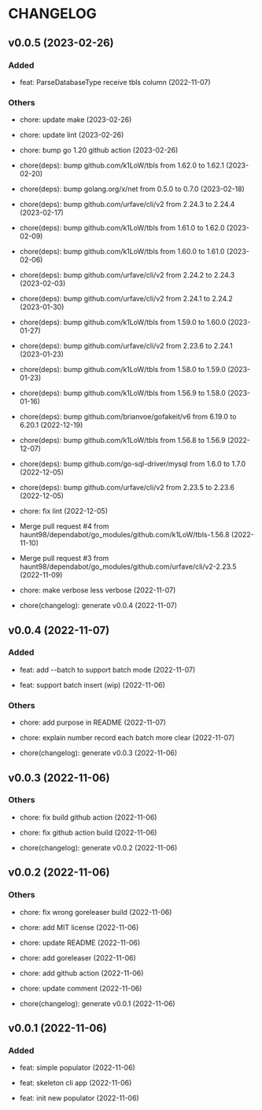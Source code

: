 # CHANGELOG

## v0.0.5 (2023-02-26)

### Added

- feat: ParseDatabaseType receive tbls column (2022-11-07)

### Others

- chore: update make (2023-02-26)

- chore: update lint (2023-02-26)

- chore: bump go 1.20 github action (2023-02-26)

- chore(deps): bump github.com/k1LoW/tbls from 1.62.0 to 1.62.1 (2023-02-20)

- chore(deps): bump golang.org/x/net from 0.5.0 to 0.7.0 (2023-02-18)

- chore(deps): bump github.com/urfave/cli/v2 from 2.24.3 to 2.24.4 (2023-02-17)

- chore(deps): bump github.com/k1LoW/tbls from 1.61.0 to 1.62.0 (2023-02-09)

- chore(deps): bump github.com/k1LoW/tbls from 1.60.0 to 1.61.0 (2023-02-06)

- chore(deps): bump github.com/urfave/cli/v2 from 2.24.2 to 2.24.3 (2023-02-03)

- chore(deps): bump github.com/urfave/cli/v2 from 2.24.1 to 2.24.2 (2023-01-30)

- chore(deps): bump github.com/k1LoW/tbls from 1.59.0 to 1.60.0 (2023-01-27)

- chore(deps): bump github.com/urfave/cli/v2 from 2.23.6 to 2.24.1 (2023-01-23)

- chore(deps): bump github.com/k1LoW/tbls from 1.58.0 to 1.59.0 (2023-01-23)

- chore(deps): bump github.com/k1LoW/tbls from 1.56.9 to 1.58.0 (2023-01-16)

- chore(deps): bump github.com/brianvoe/gofakeit/v6 from 6.19.0 to 6.20.1 (2022-12-19)

- chore(deps): bump github.com/k1LoW/tbls from 1.56.8 to 1.56.9 (2022-12-07)

- chore(deps): bump github.com/go-sql-driver/mysql from 1.6.0 to 1.7.0 (2022-12-05)

- chore(deps): bump github.com/urfave/cli/v2 from 2.23.5 to 2.23.6 (2022-12-05)

- chore: fix lint (2022-12-05)

- Merge pull request #4 from haunt98/dependabot/go_modules/github.com/k1LoW/tbls-1.56.8 (2022-11-10)

- Merge pull request #3 from haunt98/dependabot/go_modules/github.com/urfave/cli/v2-2.23.5 (2022-11-09)

- chore: make verbose less verbose (2022-11-07)

- chore(changelog): generate v0.0.4 (2022-11-07)

## v0.0.4 (2022-11-07)

### Added

- feat: add --batch to support batch mode (2022-11-07)

- feat: support batch insert (wip) (2022-11-06)

### Others

- chore: add purpose in README (2022-11-07)

- chore: explain number record each batch more clear (2022-11-07)

- chore(changelog): generate v0.0.3 (2022-11-06)

## v0.0.3 (2022-11-06)

### Others

- chore: fix build github action (2022-11-06)

- chore: fix github action build (2022-11-06)

- chore(changelog): generate v0.0.2 (2022-11-06)

## v0.0.2 (2022-11-06)

### Others

- chore: fix wrong goreleaser build (2022-11-06)

- chore: add MIT license (2022-11-06)

- chore: update README (2022-11-06)

- chore: add goreleaser (2022-11-06)

- chore: add github action (2022-11-06)

- chore: update comment (2022-11-06)

- chore(changelog): generate v0.0.1 (2022-11-06)

## v0.0.1 (2022-11-06)

### Added

- feat: simple populator (2022-11-06)

- feat: skeleton cli app (2022-11-06)

- feat: init new populator (2022-11-06)
